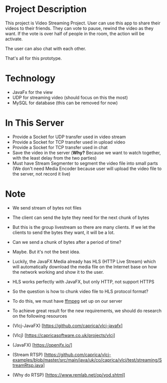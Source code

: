 # Project Description
This project is Video Streaming Project. User can use this app to share their videos to their friends. They can vote to pause, rewind the video as they want. If the vote is over half of people in the room, the action will be activate.

The user can also chat with each other.

That's all for this prototype.

# Technology
- JavaFx for the view
- UDP for streaming video (should focus on this the most)
- MySQL for database (this can be removed for now)

# In This Server
- Provide a Socket for UDP transfer used in video stream
- Provide a Socket for TCP transfer used in upload video
- Provide a Socket for TCP transfer used in chat
- Save the video in the server (**Why?** Because we want to watch together, with the least delay from the two parties)
- Must have Stream Segmenter to segment the video file into small parts (We don't need Media Encoder because user will upload the video file to the server, not record it live)

# Note
* We send stream of bytes not files
* The client can send the byte they need for the next chunk of bytes
* But this is the group livestream so there are many clients. If we let the clients to send the bytes they want, it will be a lot.
* Can we send a chunk of bytes after a period of time?
* Maybe. But it's not the best idea.
* Luckily, the JavaFX Media already has HLS (HTTP Live Stream) which will automatically download the media file on the Internet base on how the network working and show it to the user.
* HLS works perfectly with JavaFX, but only HTTP, not support HTTPS
* So the question is how to chunk video file to HLS protocol format?
* To do this, we must have [ffmpeg](https://ffmpeg.org/download.html) set up on our server

* To achieve great result for the new requirements, we should do research on the following resources
* (Vlcj-JavaFX) [https://github.com/caprica/vlcj-javafx]
* (Vlcj) [https://capricasoftware.co.uk/projects/vlcj]
* (JavaFX) [https://openjfx.io/]
* (Stream RTSP) [https://github.com/caprica/vlcj-examples/blob/master/src/main/java/uk/co/caprica/vlcj/test/streaming/StreamRtsp.java]
* (Why do RTSP) [https://www.remlab.net/op/vod.shtml]